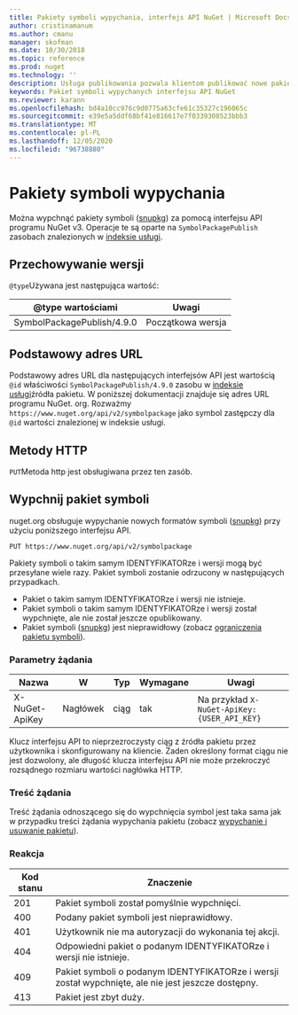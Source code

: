 ```yaml
---
title: Pakiety symboli wypychania, interfejs API NuGet | Microsoft Docs
author: cristinamanum
ms.author: cmanu
manager: skofman
ms.date: 10/30/2018
ms.topic: reference
ms.prod: nuget
ms.technology: ''
description: Usługa publikowania pozwala klientom publikować nowe pakiety symboli.
keywords: Pakiet symboli wypychanych interfejsu API NuGet
ms.reviewer: karann
ms.openlocfilehash: bd4a10cc976c9d0775a63cfe61c35327c196065c
ms.sourcegitcommit: e39e5a5ddf68bf41e816617e7f0339308523bbb3
ms.translationtype: MT
ms.contentlocale: pl-PL
ms.lasthandoff: 12/05/2020
ms.locfileid: "96738880"
---
```

# <a name="push-symbol-packages"></a>Pakiety symboli wypychania

Można wypchnąć pakiety symboli ([snupkg](../create-packages/Symbol-Packages-snupkg.md)) za pomocą interfejsu API programu NuGet v3.
Operacje te są oparte na `SymbolPackagePublish` zasobach znalezionych w [indeksie usługi](service-index.md).

## <a name="versioning"></a>Przechowywanie wersji

`@type`Używana jest następująca wartość:

@type wartościami                 | Uwagi
--------------------        | -----
SymbolPackagePublish/4.9.0  | Początkowa wersja

## <a name="base-url"></a>Podstawowy adres URL

Podstawowy adres URL dla następujących interfejsów API jest wartością `@id` właściwości `SymbolPackagePublish/4.9.0` zasobu w [indeksie usługi](service-index.md)źródła pakietu. W poniższej dokumentacji znajduje się adres URL programu NuGet. org. Rozważmy `https://www.nuget.org/api/v2/symbolpackage` jako symbol zastępczy dla `@id` wartości znalezionej w indeksie usługi.

## <a name="http-methods"></a>Metody HTTP

`PUT`Metoda http jest obsługiwana przez ten zasób. 

## <a name="push-a-symbol-package"></a>Wypchnij pakiet symboli

nuget.org obsługuje wypychanie nowych formatów symboli ([snupkg](../create-packages/Symbol-Packages-snupkg.md)) przy użyciu poniższego interfejsu API. 

    PUT https://www.nuget.org/api/v2/symbolpackage

Pakiety symboli o takim samym IDENTYFIKATORze i wersji mogą być przesyłane wiele razy. Pakiet symboli zostanie odrzucony w następujących przypadkach.
- Pakiet o takim samym IDENTYFIKATORze i wersji nie istnieje.
- Pakiet symboli o takim samym IDENTYFIKATORze i wersji został wypchnięte, ale nie został jeszcze opublikowany.
- Pakiet symboli ([snupkg](../create-packages/Symbol-Packages-snupkg.md)) jest nieprawidłowy (zobacz [ograniczenia pakietu symboli](../create-packages/Symbol-Packages-snupkg.md)).

### <a name="request-parameters"></a>Parametry żądania

Nazwa           | W     | Typ   | Wymagane | Uwagi
-------------- | ------ | ------ | -------- | -----
X-NuGet-ApiKey | Nagłówek | ciąg | tak      | Na przykład `X-NuGet-ApiKey: {USER_API_KEY}`

Klucz interfejsu API to nieprzezroczysty ciąg z źródła pakietu przez użytkownika i skonfigurowany na kliencie. Żaden określony format ciągu nie jest dozwolony, ale długość klucza interfejsu API nie może przekroczyć rozsądnego rozmiaru wartości nagłówka HTTP.

### <a name="request-body"></a>Treść żądania

Treść żądania odnoszącego się do wypchnięcia symbol jest taka sama jak w przypadku treści żądania wypychania pakietu (zobacz [wypychanie i usuwanie pakietu](package-publish-resource.md)). 

### <a name="response"></a>Reakcja

Kod stanu | Znaczenie
----------- | -------
201         | Pakiet symboli został pomyślnie wypchnięci.
400         | Podany pakiet symboli jest nieprawidłowy.
401         | Użytkownik nie ma autoryzacji do wykonania tej akcji.
404         | Odpowiedni pakiet o podanym IDENTYFIKATORze i wersji nie istnieje.
409         | Pakiet symboli o podanym IDENTYFIKATORze i wersji został wypchnięte, ale nie jest jeszcze dostępny.
413         | Pakiet jest zbyt duży.

